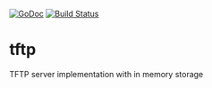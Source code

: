 [![GoDoc](http://godoc.org/github.com/ikor/tftp?status.png)](http://godoc.org/github.com/robfig/tftp)
[![Build Status](https://travis-ci.org/ikor/tftp.svg?branch=master)](https://travis-ci.org/ikor/tftp)
# tftp
TFTP server implementation with in memory storage
